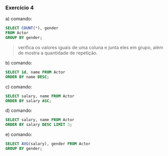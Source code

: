 ### Exercício 4
a) comando: 
```sql
SELECT COUNT(*), gender
FROM Actor
GROUP BY gender;
```
> verifica os valores iguais de uma coluna  e junta eles em grupo, além de mostra a quantidade de repetição. 

b) comando: 
```sql
SELECT id, name FROM Actor
ORDER BY name DESC;
```
c) comando: 
```sql
SELECT salary, name FROM Actor
ORDER BY salary ASC;
```
d) comando: 
```sql
SELECT salary, name FROM Actor
ORDER BY salary DESC LIMIT 3;
```
e) comando: 
```sql
SELECT AVG(salary), gender FROM Actor
GROUP BY gender;
```
